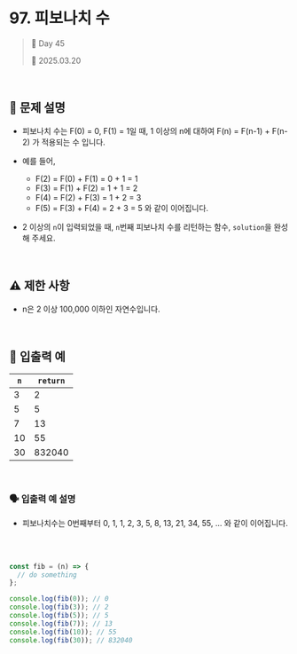 # 97. 피보나치 수

> 🌻 Day 45
>
> 📅 2025.03.20

<br>

## 📍 문제 설명

- 피보나치 수는 F(0) = 0, F(1) = 1일 때, 1 이상의 n에 대하여 F(n) = F(n-1) + F(n-2) 가 적용되는 수 입니다.
- 예를 들어,

  - F(2) = F(0) + F(1) = 0 + 1 = 1
  - F(3) = F(1) + F(2) = 1 + 1 = 2
  - F(4) = F(2) + F(3) = 1 + 2 = 3
  - F(5) = F(3) + F(4) = 2 + 3 = 5
    와 같이 이어집니다.

- 2 이상의 `n`이 입력되었을 때, `n`번째 피보나치 수를 리턴하는 함수, `solution`을 완성해 주세요.

<br>

## ⚠️ 제한 사항

- n은 2 이상 100,000 이하인 자연수입니다.

<br>

## 👀 입출력 예

| `n` | `return` |
| --- | -------- |
| 3   | 2        |
| 5   | 5        |
| 7   | 13       |
| 10  | 55       |
| 30  | 832040   |

<br>

### 🗣️ 입출력 예 설명

- 피보나치수는 0번째부터 0, 1, 1, 2, 3, 5, 8, 13, 21, 34, 55, … 와 같이 이어집니다.

<br>
<br>

```javascript
const fib = (n) => {
  // do something
};

console.log(fib(0)); // 0
console.log(fib(3)); // 2
console.log(fib(5)); // 5
console.log(fib(7)); // 13
console.log(fib(10)); // 55
console.log(fib(30)); // 832040
```
